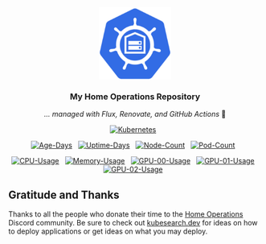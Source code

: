 <div align="center">

<img src="https://raw.githubusercontent.com/perryhuynh/homelab/main/docs/src/assets/logo.png" align="center" width="144px" height="144px"/>

### My Home Operations Repository

_... managed with Flux, Renovate, and GitHub Actions_ 🤖

</div>

<div align="center">

[![Kubernetes](https://img.shields.io/badge/dynamic/yaml?url=https%3A%2F%2Fraw.githubusercontent.com%2Fperryhuynh%2Fhomelab%2Fmain%2Fkubernetes%2Fapps%2Ftools%2Fsystem-upgrade-controller%2Fplans%2Fserver.yaml&query=%24.spec.version&style=for-the-badge&logo=kubernetes&logoColor=white&label=%20)](https://k3s.io/)&nbsp;&nbsp;

</div>

<div align="center">

[![Age-Days](https://img.shields.io/endpoint?url=https%3A%2F%2Fkromgo.perryhuynh.com%2Fquery%3Fformat%3Dendpoint%26metric%3Dcluster_age_days&style=flat-square&label=Age)](https://github.com/kashalls/kromgo/)&nbsp;&nbsp;
[![Uptime-Days](https://img.shields.io/endpoint?url=https%3A%2F%2Fkromgo.perryhuynh.com%2Fquery%3Fformat%3Dendpoint%26metric%3Dcluster_uptime_days&style=flat-square&label=Uptime)](https://github.com/kashalls/kromgo/)&nbsp;&nbsp;
[![Node-Count](https://img.shields.io/endpoint?url=https%3A%2F%2Fkromgo.perryhuynh.com%2Fquery%3Fformat%3Dendpoint%26metric%3Dcluster_node_count&style=flat-square&label=Nodes)](https://github.com/kashalls/kromgo/)&nbsp;&nbsp;
[![Pod-Count](https://img.shields.io/endpoint?url=https%3A%2F%2Fkromgo.perryhuynh.com%2Fquery%3Fformat%3Dendpoint%26metric%3Dcluster_pod_count&style=flat-square&label=Pods)](https://github.com/kashalls/kromgo/)&nbsp;&nbsp;

</div>

<div align="center">

[![CPU-Usage](https://img.shields.io/endpoint?url=https%3A%2F%2Fkromgo.perryhuynh.com%2Fquery%3Fformat%3Dendpoint%26metric%3Dcluster_cpu_usage&style=flat-square&label=CPU)](https://github.com/kashalls/kromgo/)&nbsp;&nbsp;
[![Memory-Usage](https://img.shields.io/endpoint?url=https%3A%2F%2Fkromgo.perryhuynh.com%2Fquery%3Fformat%3Dendpoint%26metric%3Dcluster_memory_usage&style=flat-square&label=Memory)](https://github.com/kashalls/kromgo/)&nbsp;&nbsp;
[![GPU-00-Usage](https://img.shields.io/endpoint?url=https%3A%2F%2Fkromgo.perryhuynh.com%2Fquery%3Fformat%3Dendpoint%26metric%3Dcluster_gpu00_usage&style=flat-square&label=GPU%2000)](https://github.com/kashalls/kromgo/)&nbsp;&nbsp;
[![GPU-01-Usage](https://img.shields.io/endpoint?url=https%3A%2F%2Fkromgo.perryhuynh.com%2Fquery%3Fformat%3Dendpoint%26metric%3Dcluster_gpu01_usage&style=flat-square&label=GPU%2001)](https://github.com/kashalls/kromgo/)&nbsp;&nbsp;
[![GPU-02-Usage](https://img.shields.io/endpoint?url=https%3A%2F%2Fkromgo.perryhuynh.com%2Fquery%3Fformat%3Dendpoint%26metric%3Dcluster_gpu02_usage&style=flat-square&label=GPU%2002)](https://github.com/kashalls/kromgo/)&nbsp;&nbsp;

</div>

## Gratitude and Thanks

Thanks to all the people who donate their time to the [Home Operations](https://discord.gg/home-operations) Discord community. Be sure to check out [kubesearch.dev](https://kubesearch.dev/) for ideas on how to deploy applications or get ideas on what you may deploy.
